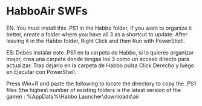 # HabboAir SWFs
EN: You must install this .PS1 in the Habbo folder, if you want to organize it better, create a folder where you have all 3 as a shortcut to update. After leaving it in the Habbo folder, Right Click and then Run with PowerShell.

ES: Debes instalar este .PS1 en la carpeta de Habbo, si lo quieres organizar mejor, crea una carpeta donde tengas los 3 como un acceso directo para actualizar. Tras dejarlo en la carpeta de Habbo pulsa Click Derecho y luego en Ejecutar con PowerShell.


Press Win+R and paste the following to locate the directory to copy the .PS1 files (the highest number of existing folders is the latest version of the game) : %AppData%\Habbo Launcher\downloads\air
